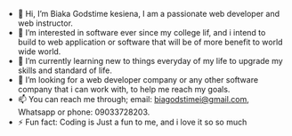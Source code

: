 - 👋 Hi, I’m Biaka Godstime kesiena, I am a passionate web developer and web instructor.
- 👀 I’m interested in software ever since my college lif, and i intend to build to web application or software that will be of more benefit to world wide world.
- 🌱 I’m currently learning new to things everyday of my life to upgrade my skills and standard of life.
- 💞️ I’m looking for a web developer company or any other software company that i can work with, to help me reach my goals.
- 📫 You can reach me through; email: biagodstimei@gmail.com, Whatsapp or phone: 09033728203.
- ⚡ Fun fact: Coding is Just a fun to me, and i love it so so much

<!---
Kesiena123/Kesiena123 is a ✨ special ✨ repository because its `README.md` (this file) appears on your GitHub profile.
You can click the Preview link to take a look at your changes.
--->
